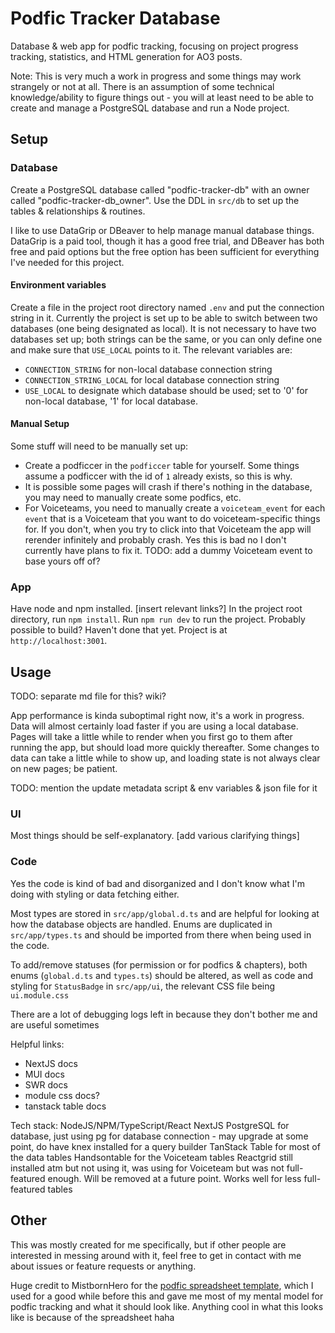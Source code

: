 # Podfic Tracker Database

Database & web app for podfic tracking, focusing on project progress tracking, statistics, and HTML generation for AO3 posts.

Note: This is very much a work in progress and some things may work strangely or not at all. There is an assumption of some technical knowledge/ability to figure things out - you will at least need to be able to create and manage a PostgreSQL database and run a Node project.

## Setup

### Database

Create a PostgreSQL database called "podfic-tracker-db" with an owner called
"podfic-tracker-db_owner". Use the DDL in `src/db` to set up the tables & relationships & routines.

I like to use DataGrip or DBeaver to help manage manual database things. DataGrip is a paid tool, though it has a good free trial, and DBeaver has both free and paid options but the free option has been sufficient for everything I've needed for this project.

#### Environment variables

Create a file in the project root directory named `.env` and put the connection string in it. Currently the project is set up to be able to switch between two databases (one being designated as local). It is not necessary to have two databases set up; both strings can be the same, or you can only define one and make sure that `USE_LOCAL` points to it. The relevant variables are:

- `CONNECTION_STRING` for non-local database connection string
- `CONNECTION_STRING_LOCAL` for local database connection string
- `USE_LOCAL` to designate which database should be used; set to '0' for non-local database, '1' for local database.

#### Manual Setup

Some stuff will need to be manually set up:

- Create a podficcer in the `podficcer` table for yourself. Some things assume a podficcer with the id of `1` already exists, so this is why.
- It is possible some pages will crash if there's nothing in the database, you may need to manually create some podfics, etc.
- For Voiceteams, you need to manually create a `voiceteam_event` for each `event` that is a Voiceteam that you want to do voiceteam-specific things for. If you don't, when you try to click into that Voiceteam the app will rerender infinitely and probably crash. Yes this is bad no I don't currently have plans to fix it. TODO: add a dummy Voiceteam event to base yours off of?

### App

Have node and npm installed. [insert relevant links?] In the project root directory, run `npm install`. Run `npm run dev` to run the project. Probably possible to build? Haven't done that yet. Project is at `http://localhost:3001`.

## Usage

TODO: separate md file for this? wiki?

App performance is kinda suboptimal right now, it's a work in progress. Data will almost certainly load faster if you are using a local database. Pages will take a little while to render when you first go to them after running the app, but should load more quickly thereafter. Some changes to data can take a little while to show up, and loading state is not always clear on new pages; be patient.

TODO: mention the update metadata script & env variables & json file for it

### UI

Most things should be self-explanatory. [add various clarifying things]

### Code

Yes the code is kind of bad and disorganized and I don't know what I'm doing with styling or data fetching either.

Most types are stored in `src/app/global.d.ts` and are helpful for looking at how the database objects are handled. Enums are duplicated in `src/app/types.ts` and should be imported from there when being used in the code.

To add/remove statuses (for permission or for podfics & chapters), both enums (`global.d.ts` and `types.ts`) should be altered, as well as code and styling for `StatusBadge` in `src/app/ui`, the relevant CSS file being `ui.module.css`

There are a lot of debugging logs left in because they don't bother me and are useful sometimes

Helpful links:

- NextJS docs
- MUI docs
- SWR docs
- module css docs?
- tanstack table docs

Tech stack:
NodeJS/NPM/TypeScript/React
NextJS
PostgreSQL for database, just using pg for database connection - may upgrade at some point, do have knex installed for a query builder
TanStack Table for most of the data tables
Handsontable for the Voiceteam tables
Reactgrid still installed atm but not using it, was using for Voiceteam but was not full-featured enough. Will be removed at a future point. Works well for less full-featured tables

## Other

This was mostly created for me specifically, but if other people are interested in messing around with it, feel free to get in contact with me about issues or feature requests or anything.

Huge credit to MistbornHero for the [podfic spreadsheet template](https://archiveofourown.org/works/42051816/), which I used for a good while before this and gave me most of my mental model for podfic tracking and what it should look like. Anything cool in what this looks like is because of the spreadsheet haha

